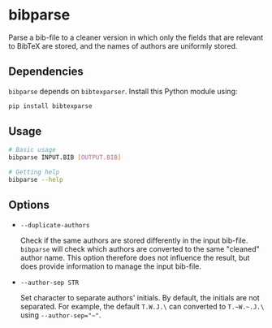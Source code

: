 # bibparse

Parse a bib-file to a cleaner version in which only the fields that are relevant to BibTeX are stored, and the names of authors are uniformly stored.

## Dependencies

`bibparse` depends on `bibtexparser`. Install this Python module using: 

```bash
pip install bibtexparse
```

## Usage

```bash
# Basic usage
bibparse INPUT.BIB [OUTPUT.BIB]

# Getting help
bibparse --help
```

## Options

*   `--duplicate-authors`

    Check if the same authors are stored differently in the input bib-file. `bibparse` will check which authors are converted to the same "cleaned" author name. This option therefore does not influence the result, but does provide information to manage the input bib-file.

*   `--author-sep STR`

    Set character to separate authors' initials. By default, the initials are
    not separated. For example, the default `T.W.J.\` can converted to
    `T.~W.~.J.\` using `--author-sep="~"`.
